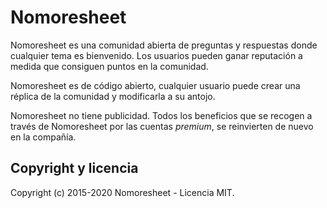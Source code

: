 # Nomoresheet

Nomoresheet es una comunidad abierta de preguntas y respuestas donde cualquier tema es bienvenido. Los usuarios pueden ganar reputación a medida que consiguen puntos en la comunidad.

Nomoresheet es de código abierto, cualquier usuario puede crear una réplica de la comunidad y modificarla a su antojo.

Nomoresheet no tiene publicidad. Todos los beneficios que se recogen a través de Nomoresheet por las cuentas *premium*, se reinvierten de nuevo en la compañía. 


## Copyright y licencia

Copyright (c) 2015-2020 Nomoresheet - Licencia MIT.